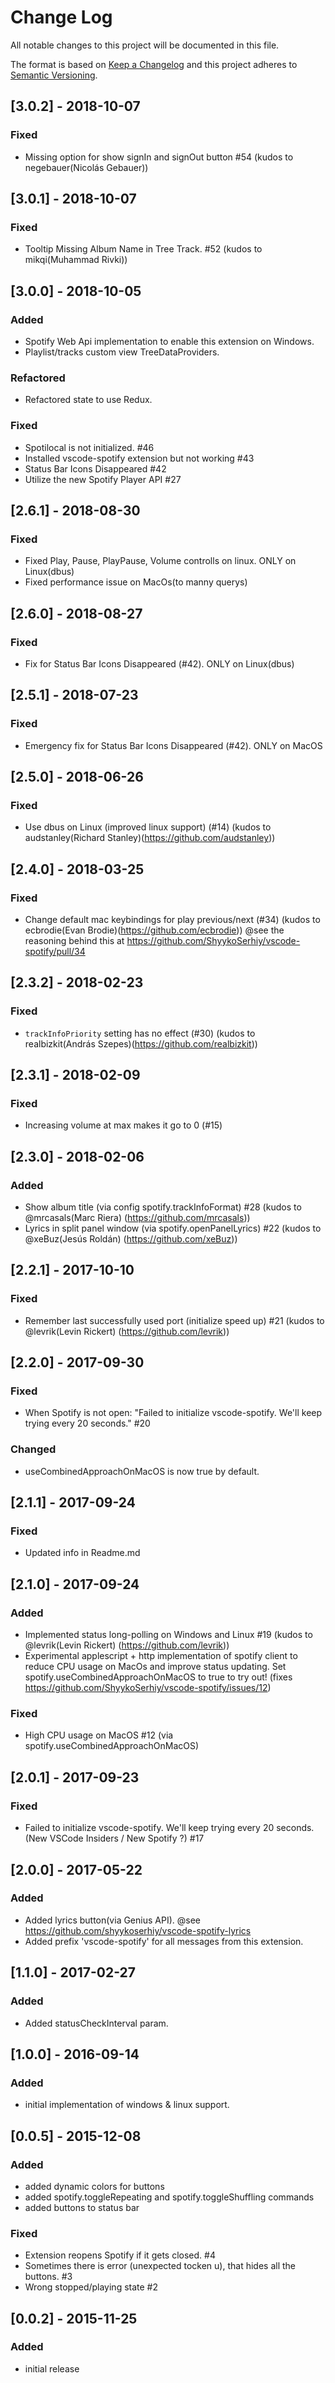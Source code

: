 # Change Log
All notable changes to this project will be documented in this file.

The format is based on [Keep a Changelog](http://keepachangelog.com/) 
and this project adheres to [Semantic Versioning](http://semver.org/).

## [3.0.2] - 2018-10-07
### Fixed
- Missing option for show signIn and signOut button #54 (kudos to negebauer(Nicolás Gebauer))

## [3.0.1] - 2018-10-07
### Fixed
- Tooltip Missing Album Name in Tree Track. #52 (kudos to mikqi(Muhammad Rivki))

## [3.0.0] - 2018-10-05
### Added
- Spotify Web Api implementation to enable this extension on Windows.
- Playlist/tracks custom view TreeDataProviders.
### Refactored
- Refactored state to use Redux.
### Fixed
- Spotilocal is not initialized. #46
- Installed vscode-spotify extension but not working #43
- Status Bar Icons Disappeared #42
- Utilize the new Spotify Player API #27

## [2.6.1] - 2018-08-30
### Fixed
- Fixed Play, Pause, PlayPause, Volume controlls on linux. ONLY on Linux(dbus)
- Fixed performance issue on MacOs(to manny querys)

## [2.6.0] - 2018-08-27
### Fixed
- Fix for Status Bar Icons Disappeared (#42). ONLY on Linux(dbus)

## [2.5.1] - 2018-07-23
### Fixed
- Emergency fix for Status Bar Icons Disappeared (#42). ONLY on MacOS

## [2.5.0] - 2018-06-26
### Fixed
- Use dbus on Linux (improved linux support) (#14) (kudos to audstanley(Richard Stanley)(https://github.com/audstanley))

## [2.4.0] - 2018-03-25
### Fixed
- Change default mac keybindings for play previous/next (#34) (kudos to ecbrodie(Evan Brodie)(https://github.com/ecbrodie)) @see the reasoning behind this at https://github.com/ShyykoSerhiy/vscode-spotify/pull/34

## [2.3.2] - 2018-02-23
### Fixed
- `trackInfoPriority` setting has no effect (#30) (kudos to realbizkit(András Szepes)(https://github.com/realbizkit))

## [2.3.1] - 2018-02-09
### Fixed
- Increasing volume at max makes it go to 0 (#15)

## [2.3.0] - 2018-02-06
### Added
- Show album title (via config spotify.trackInfoFormat) #28 (kudos to @mrcasals(Marc Riera) (https://github.com/mrcasals))
- Lyrics in split panel window (via spotify.openPanelLyrics) #22 (kudos to @xeBuz(Jesús Roldán) (https://github.com/xeBuz))

## [2.2.1] - 2017-10-10
### Fixed
- Remember last successfully used port (initialize speed up) #21 (kudos to @levrik(Levin Rickert) (https://github.com/levrik))

## [2.2.0] - 2017-09-30
### Fixed
- When Spotify is not open: "Failed to initialize vscode-spotify. We'll keep trying every 20 seconds." #20
### Changed
- useCombinedApproachOnMacOS is now true by default.

## [2.1.1] - 2017-09-24
### Fixed
- Updated info in Readme.md

## [2.1.0] - 2017-09-24
### Added 
- Implemented status long-polling on Windows and Linux #19 (kudos to @levrik(Levin Rickert) (https://github.com/levrik))
- Experimental applescript + http implementation of spotify client to reduce CPU usage on MacOs and improve status updating. Set spotify.useCombinedApproachOnMacOS to true to try out! (fixes https://github.com/ShyykoSerhiy/vscode-spotify/issues/12)
### Fixed
- High CPU usage on MacOS #12 (via spotify.useCombinedApproachOnMacOS)

## [2.0.1] - 2017-09-23
### Fixed
- Failed to initialize vscode-spotify. We'll keep trying every 20 seconds. (New VSCode Insiders / New Spotify ?) #17

## [2.0.0] - 2017-05-22
### Added
- Added lyrics button(via Genius API). @see https://github.com/shyykoserhiy/vscode-spotify-lyrics
- Added prefix 'vscode-spotify' for all messages from this extension. 

## [1.1.0] - 2017-02-27
### Added
- Added statusCheckInterval param.

## [1.0.0] - 2016-09-14
### Added
- initial implementation of windows & linux support.

## [0.0.5] - 2015-12-08
### Added
- added dynamic colors for buttons
- added spotify.toggleRepeating and spotify.toggleShuffling commands
- added buttons to status bar

### Fixed
- Extension reopens Spotify if it gets closed. #4
- Sometimes there is error (unexpected tocken u), that hides all the buttons. #3
- Wrong stopped/playing state #2

## [0.0.2] - 2015-11-25
### Added
- initial release
